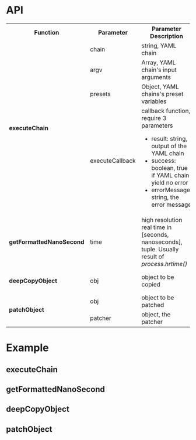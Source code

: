 # API

<table>
    <tr>
        <th>Function</th>
        <th>Parameter</th>
        <th>Parameter Description</th>
        <th>Function Description</th>
    </tr>
    <tr>
        <td rowspan="4"><b>executeChain</b></td>
        <td>chain</td>
        <td>string, YAML chain</td>
        <td rowspan="4">
            Execute a YAML chain, and executing the callback. If callback is empty, then the result will be printed into stdout. See <a href="#executechain">example</a>
        </td>
    </tr>
    <tr>
        <td>argv</td>
        <td>Array, YAML chain's input arguments</td>
    </tr>
    <tr>
        <td>presets</td>
        <td>Object, YAML chains's preset variables</td>
    </tr>
    <tr>
        <td>executeCallback</td>
        <td>
            callback function, require 3 parameters
            <ul>
                <li>result: string, output of the YAML chain</li>
                <li>success: boolean, true if YAML chain yield no error</li>
                <li>errorMessage: string, the error message</li>
            </ul>
        </td>
    </tr>
    <tr>
        <td><b>getFormattedNanoSecond</b></td>
        <td>time</td>
        <td>
            high resolution real time in [seconds, nanoseconds], tuple. Usually result of <i>process.hrtime()</i>
        </td>
        <td>
            Return nanoseconds as formatted number. See <a href="#getFormattedNanoSecond">example</a>
        </td>
    </tr>
    <tr>
        <td><b>deepCopyObject</b></td>
        <td>obj</td>
        <td>
            object to be copied
        </td>
        <td>
            Make a copy of an object. See <a href="#deepCopyObject">example</a>
        </td>
    </tr>
    <tr>
        <td rowspan="2"><b>patchObject</b></td>
        <td>obj</td>
        <td>
            object to be patched
        </td>
        <td rowspan="2">
            Patch an object with patcher. See <a href="#deepCopyObject">example</a>
        </td>
    </tr>
    <tr>
        <td>patcher</td>
        <td>object, the patcher</td>
    </tr>
</table>

# Example

## executeChain
## getFormattedNanoSecond
## deepCopyObject
## patchObject
